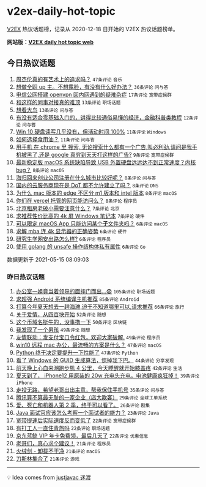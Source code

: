 # v2ex-daily-hot-topic

[V2EX](https://www.v2ex.com/) 热议话题榜，记录从 2020-12-18 日开始的 V2EX 热议话题榜单。

**网站版：[V2EX daily hot topic web](https://boojack.github.io/v2ex-daily-hot-topic-web/)**

## 今日热议话题

<!-- TODAY BEGIN -->

1. [周杰伦真的有艺术上的追求吗？](https://www.v2ex.com/t/777091) `47条评论` `音乐`
1. [想做全职 up 主。不想露脸，有没有什么好办法？](https://www.v2ex.com/t/777083) `36条评论` `问与答`
1. [电信公网搭建 openvpn 回内网遇到的疑难杂症](https://www.v2ex.com/t/777037) `17条评论` `宽带症候群`
1. [和这样的同事对接真的难顶](https://www.v2ex.com/t/777072) `13条评论` `职场话题`
1. [想看大鸟](https://www.v2ex.com/t/777058) `13条评论` `问与答`
1. [有没有适合零基础入门的，讲得比较通俗易懂的经济，金融科普类教程](https://www.v2ex.com/t/777038) `12条评论` `问与答`
1. [Win 10 硬盘读写几乎没有，但活动时间 100%](https://www.v2ex.com/t/777044) `11条评论` `Windows`
1. [如何选择食用油？](https://www.v2ex.com/t/777036) `11条评论` `问与答`
1. [用手机 在 chrome 里 搜索, 无论搜索什么都有一个广告,叫必利劲,请问是我手机被黑了,还是 google 真穷到天天打这样的广告?](https://www.v2ex.com/t/777092) `9条评论` `宽带症候群`
1. [最新稳定版 macOS 系统缺陷导致 USB 外置硬盘远远达不到正常速度？内核 bug？](https://www.v2ex.com/t/777094) `8条评论` `macOS`
1. [海归回来创业公司注册在什么城市比较好呢？](https://www.v2ex.com/t/777088) `8条评论` `问与答`
1. [国内的云服务商现在是 DoT 都不允许建立了吗？](https://www.v2ex.com/t/777070) `8条评论` `DNS`
1. [为什么 mac 版本的 edge 不区分 m1 版本和 intel 版本](https://www.v2ex.com/t/777052) `8条评论` `macOS`
1. [你们在 vercel 托管的网页能访问么？](https://www.v2ex.com/t/777043) `8条评论` `程序员`
1. [北京租房老破小需要注意什么？](https://www.v2ex.com/t/777089) `7条评论` `北京`
1. [求推荐性价比高的 4k 屏 Windows 笔记本](https://www.v2ex.com/t/777042) `7条评论` `硬件`
1. [可以限定 macOS App 只能访问某个**子**文件夹吗？](https://www.v2ex.com/t/777087) `6条评论` `macOS`
1. [求解 mba 连 4k 显示器的正确姿势](https://www.v2ex.com/t/777082) `6条评论` `硬件`
1. [研究生学网安出路怎么样?](https://www.v2ex.com/t/777079) `6条评论` `程序员`
1. [使用 golang 的 unsafe 操作结构体私有属性](https://www.v2ex.com/t/777059) `6条评论` `Go`

数据更新于 2021-05-15 08:09:03

<!-- TODAY END -->

### 昨日热议话题

<!-- YESTERDAY BEGIN -->

1. [办公室一姐竟当着领导的面摔门而出...😨](https://www.v2ex.com/t/776840) `105条评论` `职场话题`
1. [求超强 Android 系统编译主机推荐](https://www.v2ex.com/t/776838) `85条评论` `Android`
1. [打算今年夏天想去一趟海滩,迫于不知道哪里可以,请求推荐](https://www.v2ex.com/t/776866) `66条评论` `旅行`
1. [关于爱情，从四百块开始](https://www.v2ex.com/t/776822) `52条评论` `随想`
1. [这个币域名挺牛的，没事撸一下](https://www.v2ex.com/t/776830) `50条评论` `区块链`
1. [我发现了一个男孩](https://www.v2ex.com/t/776827) `49条评论` `随想`
1. [友情联动：发支付宝口令红包，欢迎大家破解.](https://www.v2ex.com/t/776889) `49条评论` `程序员`
1. [win10 远程 mac 办公，最流畅的方案是什么？](https://www.v2ex.com/t/776825) `47条评论` `macOS`
1. [Python 终于决定要提升一下性能了](https://www.v2ex.com/t/776893) `47条评论` `Python`
1. [看了 Windows 的 GUID 生成算法，惊掉我下巴。](https://www.v2ex.com/t/776972) `44条评论` `分享发现`
1. [前天晚上心血来潮跑步机 4 公里，今天睡醒就开始膝盖疼](https://www.v2ex.com/t/776860) `42条评论` `生活`
1. [夏天到了， iPhone12 用原装的 20w 充电头充电，电池健康疯狂掉！](https://www.v2ex.com/t/776849) `39条评论` `iPhone`
1. [走投无路，希望老哥出出主意，帮我保住手机号](https://www.v2ex.com/t/776991) `35条评论` `问与答`
1. [腾讯算不算最无耻的一家企业（店大欺客）](https://www.v2ex.com/t/776908) `29条评论` `全球工单系统`
1. [爱、死亡和机器人第 2 季，终于可以看了。](https://www.v2ex.com/t/776973) `26条评论` `剧集`
1. [Java 面试官应该怎么考察一个面试者的能力？](https://www.v2ex.com/t/776891) `23条评论` `Java`
1. [宽带提速后实际速度反而变低了](https://www.v2ex.com/t/776978) `22条评论` `宽带症候群`
1. [有打工人一直住青旅吗](https://www.v2ex.com/t/776925) `22条评论` `职场话题`
1. [京东蓝鲸 VIP 年卡免费领，最后几天了](https://www.v2ex.com/t/776834) `22条评论` `优惠信息`
1. [老哥们，真心求个建议！](https://www.v2ex.com/t/777011) `21条评论` `程序员`
1. [火绒剑 - 卸载不干净](https://www.v2ex.com/t/776957) `21条评论` `macOS`
1. [刀斯林集合了](https://www.v2ex.com/t/776932) `21条评论` `游戏`

<!-- YESTERDAY END -->

---

💡 Idea comes from [justjavac 迷渡](https://github.com/justjavac/)
